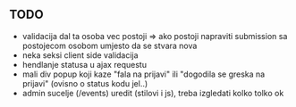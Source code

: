 ## TODO

* validacija dal ta osoba vec postoji => ako postoji napraviti submission sa postojecom osobom umjesto da se stvara nova
* neka seksi client side validacija
* hendlanje statusa u ajax requestu
* mali div popup koji kaze "fala na prijavi" ili "dogodila se greska na prijavi" (ovisno o status kodu jel..)
* admin sucelje (/events) uredit (stilovi i js), treba izgledati kolko tolko ok
